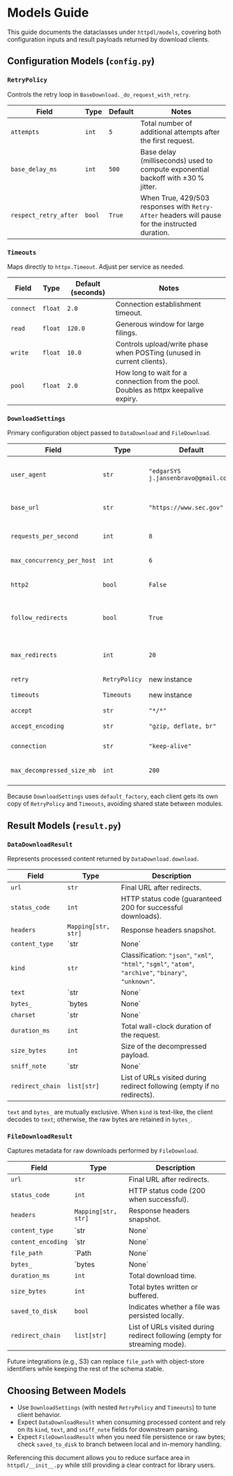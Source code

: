 # Models Guide

This guide documents the dataclasses under `httpdl/models`, covering both
configuration inputs and result payloads returned by download clients.

## Configuration Models (`config.py`)

### `RetryPolicy`

Controls the retry loop in `BaseDownload._do_request_with_retry`.

| Field | Type | Default | Notes |
| --- | --- | --- | --- |
| `attempts` | `int` | `5` | Total number of additional attempts after the first request. |
| `base_delay_ms` | `int` | `500` | Base delay (milliseconds) used to compute exponential backoff with ±30 % jitter. |
| `respect_retry_after` | `bool` | `True` | When True, 429/503 responses with `Retry-After` headers will pause for the instructed duration. |

### `Timeouts`

Maps directly to `httpx.Timeout`. Adjust per service as needed.

| Field | Type | Default (seconds) | Notes |
| --- | --- | --- | --- |
| `connect` | `float` | `2.0` | Connection establishment timeout. |
| `read` | `float` | `120.0` | Generous window for large filings. |
| `write` | `float` | `10.0` | Controls upload/write phase when POSTing (unused in current clients). |
| `pool` | `float` | `2.0` | How long to wait for a connection from the pool. Doubles as httpx keepalive expiry. |

### `DownloadSettings`

Primary configuration object passed to `DataDownload` and `FileDownload`.

| Field | Type | Default | Scope |
| --- | --- | --- | --- |
| `user_agent` | `str` | `"edgarSYS j.jansenbravo@gmail.com"` | Per-instance header. Customize for attribution and contact info. |
| `base_url` | `str` | `"https://www.sec.gov"` | Not actively used yet; reserved for future relative URL helpers. |
| `requests_per_second` | `int` | `8` | Process-wide rate cap shared across all clients. |
| `max_concurrency_per_host` | `int` | `6` | Per-host semaphore size. |
| `http2` | `bool` | `False` | Enables HTTP/2 in httpx when target supports it. |
| `follow_redirects` | `bool` | `True` | Enable automatic redirect following for 301, 302, 303, 307, 308 status codes. |
| `max_redirects` | `int` | `20` | Maximum number of redirects to follow before raising `TooManyRedirectsError`. |
| `retry` | `RetryPolicy` | new instance | Injects retry behavior. |
| `timeouts` | `Timeouts` | new instance | Injects timeout behavior. |
| `accept` | `str` | `"*/*"` | Default Accept header. |
| `accept_encoding` | `str` | `"gzip, deflate, br"` | Negotiates transfer compression. |
| `connection` | `str` | `"keep-alive"` | Encourages connection reuse. |
| `max_decompressed_size_mb` | `int` | `200` | Fail-fast guard enforced by `DataDownload`. |

Because `DownloadSettings` uses `default_factory`, each client gets its own copy
of `RetryPolicy` and `Timeouts`, avoiding shared state between modules.

## Result Models (`result.py`)

### `DataDownloadResult`

Represents processed content returned by `DataDownload.download`.

| Field | Type | Description |
| --- | --- | --- |
| `url` | `str` | Final URL after redirects. |
| `status_code` | `int` | HTTP status code (guaranteed 200 for successful downloads). |
| `headers` | `Mapping[str, str]` | Response headers snapshot. |
| `content_type` | `str | None` | Normalized media type. |
| `kind` | `str` | Classification: `"json"`, `"xml"`, `"html"`, `"sgml"`, `"atom"`, `"archive"`, `"binary"`, `"unknown"`. |
| `text` | `str | None` | Decoded text for text-like kinds. |
| `bytes_` | `bytes | None` | Raw payload for binary/unknown kinds. |
| `charset` | `str | None` | Charset detected from headers or sniffing. |
| `duration_ms` | `int` | Total wall-clock duration of the request. |
| `size_bytes` | `int` | Size of the decompressed payload. |
| `sniff_note` | `str | None` | Hints about classification/decoding decisions. |
| `redirect_chain` | `list[str]` | List of URLs visited during redirect following (empty if no redirects). |

`text` and `bytes_` are mutually exclusive. When `kind` is text-like, the
client decodes to `text`; otherwise, the raw bytes are retained in `bytes_`.

### `FileDownloadResult`

Captures metadata for raw downloads performed by `FileDownload`.

| Field | Type | Description |
| --- | --- | --- |
| `url` | `str` | Final URL after redirects. |
| `status_code` | `int` | HTTP status code (200 when successful). |
| `headers` | `Mapping[str, str]` | Response headers snapshot. |
| `content_type` | `str | None` | Raw `Content-Type` header value. |
| `content_encoding` | `str | None` | Raw `Content-Encoding` header (gzip/deflate/etc.). |
| `file_path` | `Path | None` | Filesystem location when streaming to disk. |
| `bytes_` | `bytes | None` | In-memory payload when `stream_to_disk=False`. |
| `duration_ms` | `int` | Total download time. |
| `size_bytes` | `int` | Total bytes written or buffered. |
| `saved_to_disk` | `bool` | Indicates whether a file was persisted locally. |
| `redirect_chain` | `list[str]` | List of URLs visited during redirect following (empty for streaming mode). |

Future integrations (e.g., S3) can replace `file_path` with object-store
identifiers while keeping the rest of the schema stable.

## Choosing Between Models

- Use `DownloadSettings` (with nested `RetryPolicy` and `Timeouts`) to tune
  client behavior.
- Expect `DataDownloadResult` when consuming processed content and rely on its
  `kind`, `text`, and `sniff_note` fields for downstream parsing.
- Expect `FileDownloadResult` when you need file persistence or raw bytes;
  check `saved_to_disk` to branch between local and in-memory handling.

Referencing this document allows you to reduce surface area in
`httpdl/__init__.py` while still providing a clear contract for library users.
